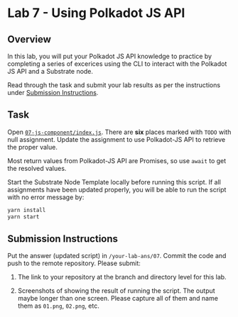 # Lab 7 - Using Polkadot JS API

## Overview

In this lab, you will put your Polkadot JS API knowledge to practice by completing a series of excerices using the CLI to interact with the Polkadot JS API and a Substrate node.

Read through the task and submit your lab results as per the instructions under [Submission Instructions](#submission-instructions).

## Task

Open [`07-js-component/index.js`](07-js-component/index.js). There are **six** places marked with `TODO` with null assignment. Update the assignment to use Polkadot-JS API to retrieve the proper value.

Most return values from Polkadot-JS API are Promises, so use `await` to get the resolved values.

Start the Substrate Node Template locally before running this script. If all assignments have been updated properly, you will be able to run the script with no error message by:

```bash
yarn install
yarn start
```

## Submission Instructions

Put the answer (updated script) in `/your-lab-ans/07`. Commit the code and push to the remote repository. Please submit:

1. The link to your repository at the branch and directory level for this lab.

2. Screenshots of showing the result of running the script. The output maybe longer than one screen. Please capture all of them and name them as `01.png`, `02.png`, etc.
